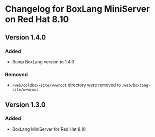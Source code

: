 # Changelog for BoxLang MiniServer on Red Hat 8.10

## Version 1.4.0
### Added
* Bump BoxLang version to 1.4.0
### Removed
* `/web/coldbox-site/wwwroot` directory were removed to `/web/boxlang-site/wwwroot`

## Version 1.3.0
### Added
* BoxLang MiniServer for Red Hat 8.10